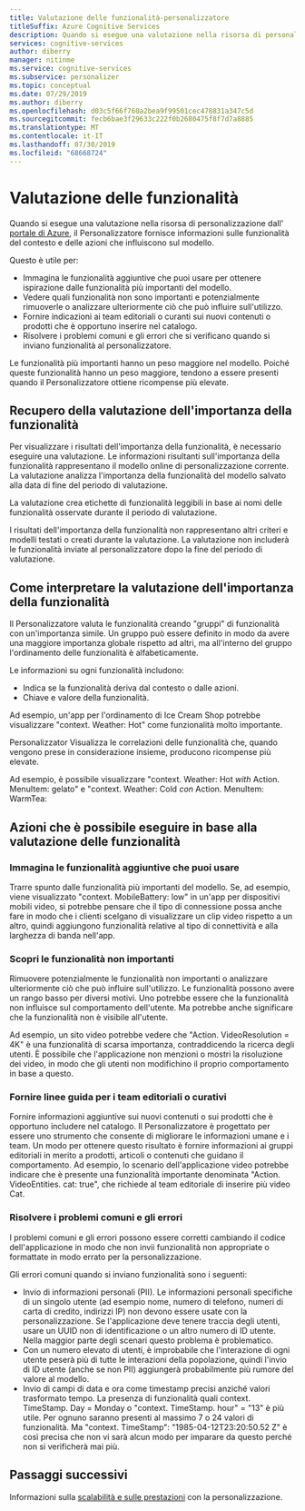```yaml
---
title: Valutazione delle funzionalità-personalizzatore
titleSuffix: Azure Cognitive Services
description: Quando si esegue una valutazione nella risorsa di personalizzazione dall'portale di Azure, il Personalizzatore fornisce informazioni sulle funzionalità del contesto e delle azioni che influiscono sul modello.
services: cognitive-services
author: diberry
manager: nitinme
ms.service: cognitive-services
ms.subservice: personalizer
ms.topic: conceptual
ms.date: 07/29/2019
ms.author: diberry
ms.openlocfilehash: d03c5f66f760a2bea9f99501cec478831a347c5d
ms.sourcegitcommit: fecb6bae3f29633c222f0b2680475f8f7d7a8885
ms.translationtype: MT
ms.contentlocale: it-IT
ms.lasthandoff: 07/30/2019
ms.locfileid: "68668724"
---
```

# <a name="feature-evaluation"></a>Valutazione delle funzionalità

Quando si esegue una valutazione nella risorsa di personalizzazione dall' [portale di Azure](https://portal.azure.com), il Personalizzatore fornisce informazioni sulle funzionalità del contesto e delle azioni che influiscono sul modello. 

Questo è utile per:

* Immagina le funzionalità aggiuntive che puoi usare per ottenere ispirazione dalle funzionalità più importanti del modello.
* Vedere quali funzionalità non sono importanti e potenzialmente rimuoverle o analizzare ulteriormente ciò che può influire sull'utilizzo.
* Fornire indicazioni ai team editoriali o curanti sui nuovi contenuti o prodotti che è opportuno inserire nel catalogo.
* Risolvere i problemi comuni e gli errori che si verificano quando si inviano funzionalità al personalizzatore.

Le funzionalità più importanti hanno un peso maggiore nel modello. Poiché queste funzionalità hanno un peso maggiore, tendono a essere presenti quando il Personalizzatore ottiene ricompense più elevate.

## <a name="getting-feature-importance-evaluation"></a>Recupero della valutazione dell'importanza della funzionalità

Per visualizzare i risultati dell'importanza della funzionalità, è necessario eseguire una valutazione. Le informazioni risultanti sull'importanza della funzionalità rappresentano il modello online di personalizzazione corrente. La valutazione analizza l'importanza della funzionalità del modello salvato alla data di fine del periodo di valutazione. 

La valutazione crea etichette di funzionalità leggibili in base ai nomi delle funzionalità osservate durante il periodo di valutazione.

I risultati dell'importanza della funzionalità non rappresentano altri criteri e modelli testati o creati durante la valutazione.  La valutazione non includerà le funzionalità inviate al personalizzatore dopo la fine del periodo di valutazione.

## <a name="how-to-interpret-the-feature-importance-evaluation"></a>Come interpretare la valutazione dell'importanza della funzionalità

Il Personalizzatore valuta le funzionalità creando "gruppi" di funzionalità con un'importanza simile. Un gruppo può essere definito in modo da avere una maggiore importanza globale rispetto ad altri, ma all'interno del gruppo l'ordinamento delle funzionalità è alfabeticamente.

Le informazioni su ogni funzionalità includono:

* Indica se la funzionalità deriva dal contesto o dalle azioni.
* Chiave e valore della funzionalità.

Ad esempio, un'app per l'ordinamento di Ice Cream Shop potrebbe visualizzare "context. Weather: Hot" come funzionalità molto importante.

Personalizzator Visualizza le correlazioni delle funzionalità che, quando vengono prese in considerazione insieme, producono ricompense più elevate.

Ad esempio, è possibile visualizzare "context. Weather: Hot *with* Action. MenuItem: gelato" e "context. Weather: Cold *con* Action. MenuItem: WarmTea:

## <a name="actions-you-can-take-based-on-feature-evaluation"></a>Azioni che è possibile eseguire in base alla valutazione delle funzionalità

### <a name="imagine-additional-features-you-could-use"></a>Immagina le funzionalità aggiuntive che puoi usare

Trarre spunto dalle funzionalità più importanti del modello. Se, ad esempio, viene visualizzato "context. MobileBattery: low" in un'app per dispositivi mobili video, si potrebbe pensare che il tipo di connessione possa anche fare in modo che i clienti scelgano di visualizzare un clip video rispetto a un altro, quindi aggiungono funzionalità relative al tipo di connettività e alla larghezza di banda nell'app.

### <a name="see-what-features-are-not-important"></a>Scopri le funzionalità non importanti

Rimuovere potenzialmente le funzionalità non importanti o analizzare ulteriormente ciò che può influire sull'utilizzo. Le funzionalità possono avere un rango basso per diversi motivi. Uno potrebbe essere che la funzionalità non influisce sul comportamento dell'utente. Ma potrebbe anche significare che la funzionalità non è visibile all'utente. 

Ad esempio, un sito video potrebbe vedere che "Action. VideoResolution = 4K" è una funzionalità di scarsa importanza, contraddicendo la ricerca degli utenti. È possibile che l'applicazione non menzioni o mostri la risoluzione dei video, in modo che gli utenti non modifichino il proprio comportamento in base a questo.

### <a name="provide-guidance-to-editorial-or-curation-teams"></a>Fornire linee guida per i team editoriali o curativi

Fornire informazioni aggiuntive sui nuovi contenuti o sui prodotti che è opportuno includere nel catalogo. Il Personalizzatore è progettato per essere uno strumento che consente di migliorare le informazioni umane e i team. Un modo per ottenere questo risultato è fornire informazioni ai gruppi editoriali in merito a prodotti, articoli o contenuti che guidano il comportamento. Ad esempio, lo scenario dell'applicazione video potrebbe indicare che è presente una funzionalità importante denominata "Action. VideoEntities. cat: true", che richiede al team editoriale di inserire più video Cat.

### <a name="troubleshoot-common-problems-and-mistakes"></a>Risolvere i problemi comuni e gli errori

I problemi comuni e gli errori possono essere corretti cambiando il codice dell'applicazione in modo che non invii funzionalità non appropriate o formattate in modo errato per la personalizzazione. 

Gli errori comuni quando si inviano funzionalità sono i seguenti:

* Invio di informazioni personali (PII). Le informazioni personali specifiche di un singolo utente (ad esempio nome, numero di telefono, numeri di carta di credito, indirizzi IP) non devono essere usate con la personalizzazione. Se l'applicazione deve tenere traccia degli utenti, usare un UUID non di identificazione o un altro numero di ID utente. Nella maggior parte degli scenari questo problema è problematico.
* Con un numero elevato di utenti, è improbabile che l'interazione di ogni utente peserà più di tutte le interazioni della popolazione, quindi l'invio di ID utente (anche se non PII) aggiungerà probabilmente più rumore del valore al modello.
* Invio di campi di data e ora come timestamp precisi anziché valori trasformato tempo. La presenza di funzionalità quali context. TimeStamp. Day = Monday o "context. TimeStamp. hour" = "13" è più utile. Per ognuno saranno presenti al massimo 7 o 24 valori di funzionalità. Ma "context. TimeStamp": "1985-04-12T23:20:50.52 Z" è così precisa che non vi sarà alcun modo per imparare da questo perché non si verificherà mai più.

## <a name="next-steps"></a>Passaggi successivi

Informazioni sulla [scalabilità e sulle prestazioni](concepts-scalability-performance.md) con la personalizzazione.

